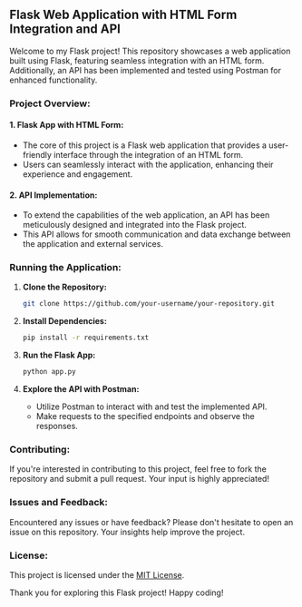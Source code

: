 ## Flask Web Application with HTML Form Integration and API

Welcome to my Flask project! This repository showcases a web application built using Flask, featuring seamless integration with an HTML form. Additionally, an API has been implemented and tested using Postman for enhanced functionality.

### Project Overview:

#### 1. Flask App with HTML Form:
   - The core of this project is a Flask web application that provides a user-friendly interface through the integration of an HTML form.
   - Users can seamlessly interact with the application, enhancing their experience and engagement.

#### 2. API Implementation:
   - To extend the capabilities of the web application, an API has been meticulously designed and integrated into the Flask project.
   - This API allows for smooth communication and data exchange between the application and external services.

### Running the Application:

1. **Clone the Repository:**
   ```bash
   git clone https://github.com/your-username/your-repository.git
   ```

2. **Install Dependencies:**
   ```bash
   pip install -r requirements.txt
   ```

3. **Run the Flask App:**
   ```bash
   python app.py
   ```

4. **Explore the API with Postman:**
   - Utilize Postman to interact with and test the implemented API.
   - Make requests to the specified endpoints and observe the responses.

### Contributing:

If you're interested in contributing to this project, feel free to fork the repository and submit a pull request. Your input is highly appreciated!

### Issues and Feedback:

Encountered any issues or have feedback? Please don't hesitate to open an issue on this repository. Your insights help improve the project.

### License:

This project is licensed under the [MIT License](LICENSE).

Thank you for exploring this Flask project! Happy coding!
